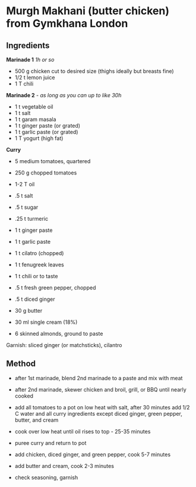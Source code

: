 # Murgh Makhani (butter chicken) from Gymkhana London

## Ingredients

**Marinade 1** *1h or so*
- 500 g chicken cut to desired size (thighs ideally but breasts fine)
- 1/2 t lemon juice
- 1 T chili 


**Marinade 2** - *as long as you can up to like 30h*
- 1 t vegetable oil
- 1 t salt
- 1 t garam masala
- 1 t ginger paste (or grated)
- 1 t garlic paste (or grated)
- 1 T yogurt (high fat)


**Curry**
- 5 medium tomatoes, quartered
- 250 g chopped tomatoes

- 1-2 T oil
- .5 t salt
- .5 t sugar
- .25 t turmeric
- 1 t ginger paste
- 1 t garlic paste
- 1 t cilatro (chopped)
- 1 t fenugreek leaves
- 1 t chili or to taste

- .5 t fresh green pepper, chopped
- .5 t diced ginger

- 30 g butter
- 30 ml single cream (18%)
- 6 skinned almonds, ground to paste

Garnish: sliced ginger (or matchsticks), cilantro


## Method

- after 1st marinade, blend 2nd marinade to a paste and mix with meat

- after 2nd marinade, skewer chicken and broil, grill, or BBQ until nearly cooked

- add all tomatoes to a pot on low heat with salt, after 30 minutes add 1/2 C water and all curry ingredients except diced ginger, green pepper, butter, and cream

- cook over low heat until oil rises to top - 25-35 minutes

- puree curry and return to pot

- add chicken, diced ginger, and green pepper, cook 5-7 minutes

- add butter and cream, cook 2-3 minutes

- check seasoning, garnish
